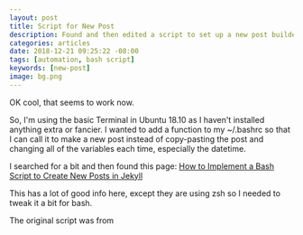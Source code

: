 ```yaml
---
layout: post
title: Script for New Post
description: Found and then edited a script to set up a new post builder
categories: articles
date: 2018-12-21 09:25:22 -08:00
tags: [automation, bash script]
keywords: [new-post]
image: bg.png
---
```

OK cool, that seems to work now.

So, I'm using the basic Terminal in Ubuntu 18.10 as I haven't installed anything extra or fancier. I wanted to add a function to my ~/.bashrc so that I can call it to make a new post instead of copy-pasting the post and changing all of the variables each time, especially the datetime.

I searched for a bit and then found this page:  [How to Implement a Bash Script to Create New Posts in Jekyll](http://joshuasoileau.com/articles/2016/06/08/how-to-implement-a-bash-script-to-create-new-posts-in-jekyll.html)

This has a lot of good info here, except they are using zsh so I needed to tweak it a bit for bash.

The original script was from
